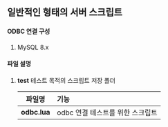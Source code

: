 ## 일반적인 형태의 서버 스크립트

#### ODBC 연결 구성
  1. MySQL 8.x

#### 파일 설명
  1. **test**  테스트 목적의 스크립트 저장 폴더

     |파일명|기능|
     |:----:|:---|
     |**odbc.lua**|odbc 연결 테스트를 위한 스크립트|

     